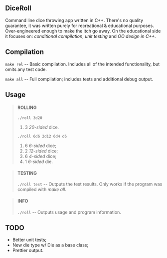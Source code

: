 ## DiceRoll
Command line dice throwing app written in C++. There's no quality guarantee, it was written purely for recreational & educational purposes.
Over-engineered enough to make the itch go away. On the educational side it focuses on: _conditional compilation_, _unit testing_ and _OO design in C++_.

## Compilation
`make rel` -- Basic compilation. Includes all of the intended functionality, but omits any test code.

`make all` -- Full compilation; includes tests and additional debug output.

## Usage
> #### ROLLING
> `./roll 3d20`
> 1. 3 _20-sided_ dice.
>
> `./roll 6d6 2d12 6d4 d6`
> 1. 6 _6-sided_ dice;
> 1. 2 _12-sided_ dice;
> 1. 6 _4-sided_ dice;
> 1. 1 _6-sided_ die.

> #### TESTING
> `./roll test` -- Outputs the test results. Only works if the program was compiled with _make all_.

> #### INFO
> `./roll` -- Outputs usage and program information.

## TODO
- Better unit tests;
- New die type w/ Die as a base class;
- Prettier output.
